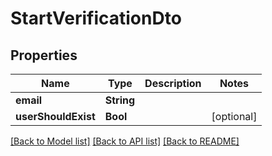 # StartVerificationDto

## Properties
Name | Type | Description | Notes
------------ | ------------- | ------------- | -------------
**email** | **String** |  | 
**userShouldExist** | **Bool** |  | [optional] 

[[Back to Model list]](../README.md#documentation-for-models) [[Back to API list]](../README.md#documentation-for-api-endpoints) [[Back to README]](../README.md)


